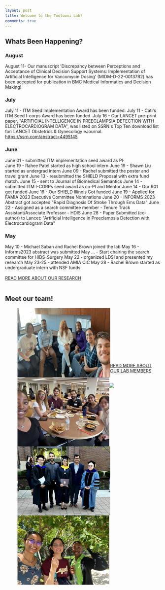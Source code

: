 ```yaml
---
layout: post
title: Welcome to the Tootooni Lab!
comments: true
---
```

## Whats Been Happening?
### August
August 11- Our manuscript 'Discrepancy between Perceptions and Acceptance of Clinical Decision Support Systems: Implementation of Artificial Intelligence for Vancomycin Dosing' (MIDM-D-22-00137R2) has been accepted for publication in BMC Medical Informatics and Decision Making!
### July
July 11 - ITM Seed Implementation Award has been funded.
July 11 - Cati's ITM Seed I-corps Award has been funded.
July 16 - Our LANCET pre-print paper, "ARTIFICIAL INTELLIGENCE IN PREECLAMPSIA DETECTION WITH ELECTROCARDIOGRAM DATA", was listed on SSRN's Top Ten download list for: LANCET Obstetrics & Gynecology eJournal. https://ssrn.com/abstract=4495145
### June
June 01 - submitted ITM implementation seed award as PI·         
June 19 - Rahee Patel started as high school intern
June 19 - Shawn Liu started as undergrad intern
June 09 - Rachel submitted the poster and travel grant
June 13 - resubmitted the SHIELD Proposal with extra fund match.
June 15 - sent to Journal of Biomedical Semantics
June 14 - submitted ITM I-CORPs seed award as co-PI and Mentor
June 14 - Our R01 get funded
June 16 - Our SHIELD Illinois Got funded
June 19 - Applied for FAMIA 2023 Executive Committee Nominations
June 20 - INFORMS 2023 Abstract got accepted "Rapid Diagnosis Of Stroke Through Ems Data"
June 22 - Assigned as a search committee member - Tenure Track Assistant/Associate Professor - HDIS
​June 28 - Paper Submitted (co-author) to Lancet: "Artificial Intelligence in Preeclampsia Detection with Electrocardiogram Data"
### May
May 10 - Michael Saban and Rachel Brown joined the lab
May 16 - Informs2023 abstract was submitted
May … - Start chairing the search committee for HIDS-Surgery
May 22 - organized LDSI and presented my research
May 23-25 - attended AMIA CIC
May 28 - Rachel Brown started as undergraduate intern with NSF funds
<br>
<br>
<a href="{{ site.baseurl }}/research">READ MORE ABOUT OUR RESEARCH</a>
<br>
<br>
## Meet our team!

<figure>
        <img src="https://github.com/TootooniLab/TootooniLab.github.io/blob/master/images/meeting.gif?raw=true" width="301px" height="225px" align="left"/>
</figure>
<br>
<br>
<figure>
        <img src="https://github.com/TootooniLab/TootooniLab.github.io/blob/master/images/group%20lunch.jpeg?raw=true" width="298px" height="224px" align="left"/>
</figure>
<br>
<br>
<figure>
        <img src="https://github.com/TootooniLab/TootooniLab.github.io/blob/master/images/neelam%20grad.png?raw=true" width="301px" height="224px" align="left"/>
</figure>
<br>
<br>
<figure>
        <img src="https://github.com/TootooniLab/TootooniLab.github.io/blob/master/images/mystery%20berry.jpg?raw=true" width="298px" height="225px" align="left"/>
</figure>
<br>
<br>
<a href="{{ site.baseurl }}/research">READ MORE ABOUT OUR LAB MEMBERS</a>
<br>
<br>
<figure>
  <img src="https://raw.githubusercontent.com/TestRun23/TestRun23.github.io/master/images/hsc.jpg"/>
</figure>
<br>
